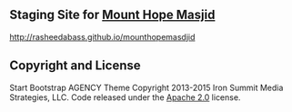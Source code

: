 ## Staging Site for [Mount Hope Masjid](http://mounthopemasjid.com)

http://rasheedabass.github.io/mounthopemasdjid

## Copyright and License

Start Bootstrap AGENCY Theme
Copyright 2013-2015 Iron Summit Media Strategies, LLC. Code released under the [Apache 2.0](https://github.com/IronSummitMedia/startbootstrap-agency/blob/gh-pages/LICENSE) license.

